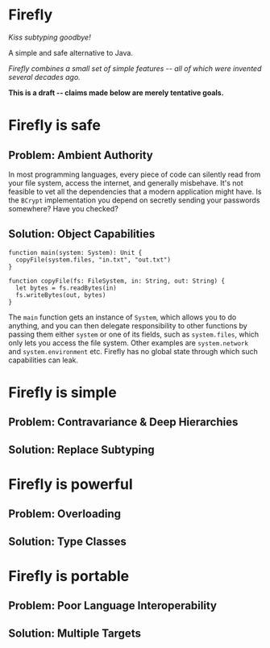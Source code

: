 # Firefly
*Kiss subtyping goodbye!*

A simple and safe alternative to Java.

*Firefly combines a small set of simple features -- all of which were invented several decades ago.*

**This is a draft -- claims made below are merely tentative goals.**


# Firefly is safe

## Problem: Ambient Authority

In most programming languages, every piece of code can silently read from your file system, access the internet, and generally misbehave. It's not feasible to vet all the dependencies that a modern application might have. Is the `BCrypt` implementation you depend on secretly sending your passwords somewhere? Have you checked?

## Solution: Object Capabilities

```
function main(system: System): Unit {
  copyFile(system.files, "in.txt", "out.txt")
}

function copyFile(fs: FileSystem, in: String, out: String) {
  let bytes = fs.readBytes(in)
  fs.writeBytes(out, bytes)
}
```

The `main` function gets an instance of `System`, which allows you to do anything, and you can then delegate responsibility to other functions by passing them either `system` or one of its fields, such as `system.files`, which only lets you access the file system. Other examples are `system.network` and `system.environment` etc. Firefly has no global state through which such capabilities can leak.


# Firefly is simple

## Problem: Contravariance & Deep Hierarchies



## Solution: Replace Subtyping




# Firefly is powerful

## Problem: Overloading

## Solution: Type Classes


# Firefly is portable

## Problem: Poor Language Interoperability

## Solution: Multiple Targets

